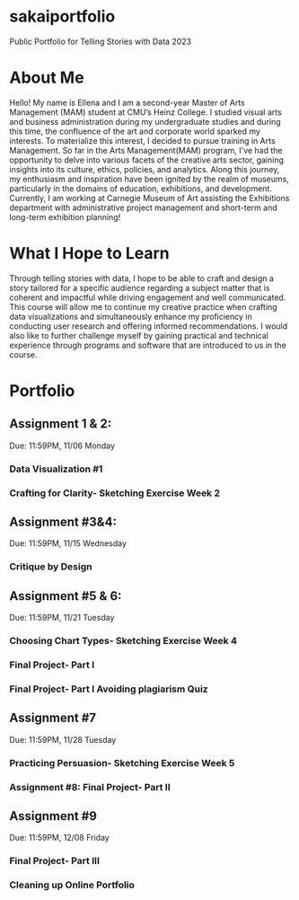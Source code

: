 # sakaiportfolio
Public Portfolio for Telling Stories with Data 2023

# About Me
Hello! My name is Ellena and I am a second-year Master of Arts Management (MAM) student at CMU’s Heinz College. I studied visual arts and business administration during my undergraduate studies and during this time, the confluence of the art and corporate world sparked my interests. To materialize this interest, I decided to pursue training in Arts Management. So far in the Arts Management(MAM) program, I've had the opportunity to delve into various facets of the creative arts sector, gaining insights into its culture, ethics, policies, and analytics. Along this journey, my enthusiasm and inspiration have been ignited by the realm of museums, particularly in the domains of education, exhibitions, and development. Currently, I am working at Carnegie Museum of Art assisting the Exhibitions department with administrative project management and short-term and long-term exhibition planning!

# What I Hope to Learn
Through telling stories with data, I hope to be able to craft and design a story tailored for a specific audience regarding a subject matter that is coherent and impactful while driving engagement and well communicated. This course will allow me to continue my creative practice when crafting data visualizations and simultaneously enhance my proficiency in conducting user research and offering informed recommendations.  I would also like to further challenge myself by gaining practical and technical experience through programs and software that are introduced to us in the course. 

# Portfolio

## Assignment 1 & 2: 
Due: 11:59PM, 11/06 Monday

### Data Visualization #1 
### Crafting for Clarity- Sketching Exercise Week 2


## Assignment #3&4: 
Due: 11:59PM, 11/15 Wednesday

### Critique by Design



## Assignment #5 & 6: 
Due: 11:59PM, 11/21 Tuesday

### Choosing Chart Types- Sketching Exercise Week 4
### Final Project- Part I
### Final Project- Part I Avoiding plagiarism Quiz 



## Assignment #7
Due: 11:59PM, 11/28 Tuesday

### Practicing Persuasion- Sketching Exercise Week 5
### Assignment #8: Final Project- Part II



## Assignment #9
Due: 11:59PM, 12/08 Friday

### Final Project- Part III
### Cleaning up Online Portfolio








